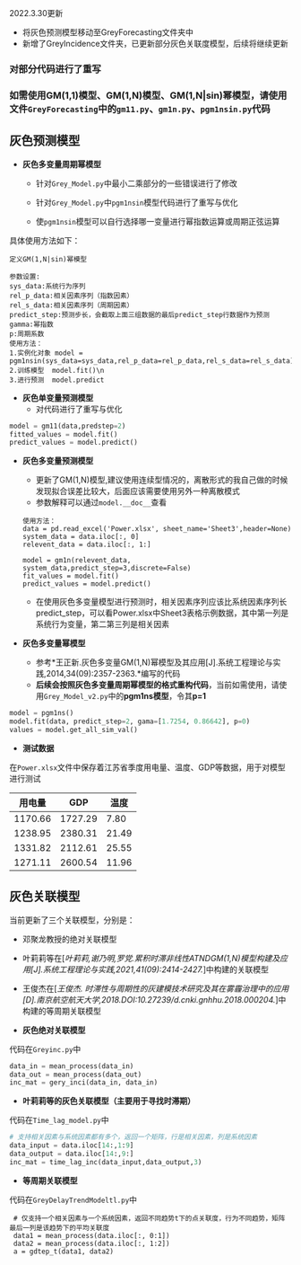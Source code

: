 2022.3.30更新
- 将灰色预测模型移动至GreyForecasting文件夹中
- 新增了GreyIncidence文件夹，已更新部分灰色关联度模型，后续将继续更新



### **对部分代码进行了重写**

### **如需使用GM(1,1)模型、GM(1,N)模型、GM(1,N|sin)幂模型，请使用文件`GreyForecasting`中的`gm11.py`、`gm1n.py`、`pgm1nsin.py`代码**



## 灰色预测模型

- **灰色多变量周期幂模型**

  - 针对`Grey_Model.py`中最小二乘部分的一些错误进行了修改

  - 针对`Grey_Model.py`中`pgm1nsin`模型代码进行了重写与优化

  - 使`pgm1nsin`模型可以自行选择哪一变量进行幂指数运算或周期正弦运算


具体使用方法如下：

```
定义GM(1,N|sin)幂模型

参数设置:
sys_data:系统行为序列
rel_p_data:相关因素序列（指数因素）
rel_s_data:相关因素序列（周期因素）
predict_step:预测步长，会截取上面三组数据的最后predict_step行数据作为预测
gamma:幂指数
p:周期系数
使用方法：
1.实例化对象 model = pgm1nsin(sys_data=sys_data,rel_p_data=rel_p_data,rel_s_data=rel_s_data)\n
2.训练模型  model.fit()\n
3.进行预测  model.predict
```

- **灰色单变量预测模型**
  - 对代码进行了重写与优化


```python
model = gm11(data,predstep=2)
fitted_values = model.fit()
predict_values = model.predict()
```

- **灰色多变量预测模型**
  - 更新了GM(1,N)模型,建议使用连续型情况的，离散形式的我自己做的时候发现拟合误差比较大，后面应该需要使用另外一种离散模式
  - 参数解释可以通过`model.__doc__`查看
  ```
  使用方法：
  data = pd.read_excel('Power.xlsx', sheet_name='Sheet3',header=None)
  system_data = data.iloc[:, 0]
  relevent_data = data.iloc[:, 1:]

  model = gm1n(relevent_data, system_data,predict_step=3,discrete=False)
  fit_values = model.fit()
  predict_values = model.predict()
  ```
  - 在使用灰色多变量模型进行预测时，相关因素序列应该比系统因素序列长predict_step，可以看Power.xlsx中Sheet3表格示例数据，其中第一列是系统行为变量，第二第三列是相关因素


- **灰色多变量幂模型**
  - 参考*王正新.灰色多变量GM(1,N)幂模型及其应用[J].系统工程理论与实践,2014,34(09):2357-2363.*编写的代码
  - **后续会按照灰色多变量周期幂模型的格式重构代码**，当前如需使用，请使用`Grey_Model_v2.py`中的**pgm1ns模型**，令其**p=1**

```python
model = pgm1ns()
model.fit(data, predict_step=2, gama=[1.7254, 0.86642], p=0)
values = model.get_all_sim_val()
```

- **测试数据**

在`Power.xlsx`文件中保存着江苏省季度用电量、温度、GDP等数据，用于对模型进行测试

| 用电量  | GDP     | 温度  |
| ------- | ------- | ----- |
| 1170.66 | 1727.29 | 7.80  |
| 1238.95 | 2380.31 | 21.49 |
| 1331.82 | 2112.61 | 25.55 |
| 1271.11 | 2600.54 | 11.96 |



## 灰色关联模型

当前更新了三个关联模型，分别是：

- 邓聚龙教授的绝对关联模型
- 叶莉莉等在[*叶莉莉,谢乃明,罗党.累积时滞非线性ATNDGM(1,N)模型构建及应用[J].系统工程理论与实践,2021,41(09):2414-2427.*]中构建的关联模型
- 王俊杰在[*王俊杰. 时滞性与周期性的灰建模技术研究及其在雾霾治理中的应用[D].南京航空航天大学,2018.DOI:10.27239/d.cnki.gnhhu.2018.000204.*]中构建的等周期关联模型



- **灰色绝对关联模型**

代码在`Greyinc.py`中

```python
data_in = mean_process(data_in)
data_out = mean_process(data_out)
inc_mat = gery_inci(data_in, data_in)
```

- **叶莉莉等的灰色关联模型（主要用于寻找时滞期）**

代码在`Time_lag_model.py`中

```python
# 支持相关因素与系统因素都有多个，返回一个矩阵，行是相关因素，列是系统因素
data_input = data.iloc[14:,1:9]
data_output = data.iloc[14:,9:]
inc_mat = time_lag_inc(data_input,data_output,3)
```

- **等周期关联模型**

代码在`GreyDelayTrendModeltl.py`中

```
 # 仅支持一个相关因素与一个系统因素，返回不同趋势t下的点关联度，行为不同趋势，矩阵最后一列是该趋势下的平均关联度
 data1 = mean_process(data.iloc[:, 0:1])
 data2 = mean_process(data.iloc[:, 1:2])
 a = gdtep_t(data1, data2)
```

